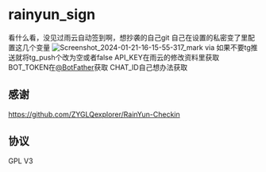 # rainyun_sign
看什么看，没见过雨云自动签到啊，想抄袭的自己git
自己在设置的私密变了里配置这几个变量
![Screenshot_2024-01-21-16-15-55-317_mark via](https://github.com/kndxhz/rainyun_sign/assets/113306265/1ac2c434-9cbc-4bb9-83ab-067aaf2db8ca)
如果不要tg推送就将tg_push个改为空或者false
API_KEY在雨云的修改资料里获取
BOT_TOKEN在[@BotFather](https://t.me/BotFather)获取
CHAT_ID自己想办法获取
## 感谢
https://github.com/ZYGLQexplorer/RainYun-Checkin
## 协议
GPL V3
